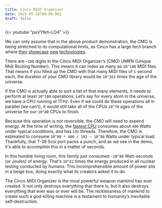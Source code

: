```yaml
---
title: Cinco MIDI Organizer
date: 2025-05-16T00:00:00Z
draft: false
---
```

{{< youtube "puVYtkh-LO4" >}}

We can only assume that in the above product demonstration, the CMO is being stretched to its computational limits, as Cinco has a large tech branch where [they](https://www.youtube.com/watch?v=a8K6QUPmv8Q) [showcase](https://www.youtube.com/watch?v=XEW5b5ZtaV0) [new](https://www.youtube.com/watch?v=R-o7YG3x0DI) [technologies](https://www.youtube.com/watch?v=x9S2ciB-6jc).

There are `~180` digits in the Cinco MIDI Organizer’s (CMO) UMRN (Unique Midi Routing Number). This means it can index as many as `10^180` MIDI files. That means if you filled up the CMO with that many MIDI files of `1` second each, the duration of your CMO library would be `10^162` times the age of the universe.

If the CMO is actually able to sort a list of that many elements, it needs to perform at least `10^180` operations. Let’s say for every atom in the universe, we have a CPU running at 1THz. Even if we could do these operations all in parallel (we can’t), it would still take all of the CPUs `10^70` ages of the universe for our `10^80` CPUs to finish.

Because this operation is not reversible, the CMO will need to expend energy. At the time of writing, the [fastest CPU](https://www.cpubenchmark.net/cpu.php?cpu=AMD+EPYC+9655P&id=6354) consumes about `400` Watts under typical conditions, and has `192` threads. Therefore, the CMO is estimated to consume `10^80 * 400 / 192 ~ 10^80` Watts under typical load. Thankfully, that T-38 Scsi port packs a punch, and as we see in the demo, it's able to accomplish this in a matter of seconds.

In this humble living room, this family just consumed `~10^80` Watt-seconds (or Joules) of energy. That's `10^61` times the energy produced in all nuclear testing conducted by humans. This incomprehensible amount of power sits in a beige box, doing exactly what its creators asked it to do.

The Cinco MIDI Organizer is the most powerful weapon mankind has ever created. It not only destroys everything that there is, but it also destroys everything that ever was or ever will be. The recklessness of mankind to create such a god-killing machine is a testament to humanity’s inevitable self-destruction.